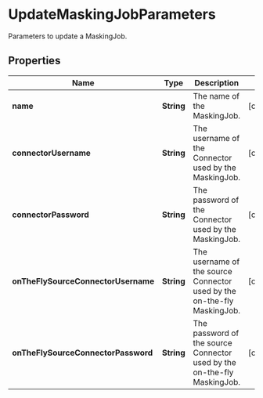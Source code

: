

# UpdateMaskingJobParameters

Parameters to update a MaskingJob.

## Properties

Name | Type | Description | Notes
------------ | ------------- | ------------- | -------------
**name** | **String** | The name of the MaskingJob. |  [optional]
**connectorUsername** | **String** | The username of the Connector used by the MaskingJob. |  [optional]
**connectorPassword** | **String** | The password of the Connector used by the MaskingJob. |  [optional]
**onTheFlySourceConnectorUsername** | **String** | The username of the source Connector used by the on-the-fly MaskingJob. |  [optional]
**onTheFlySourceConnectorPassword** | **String** | The password of the source Connector used by the on-the-fly MaskingJob. |  [optional]



